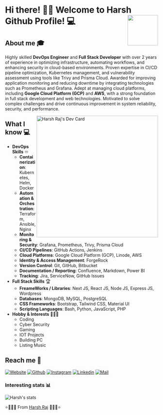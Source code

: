 # Hi there! 👋🏻 Welcome to Harsh Github Profile! 💻 <img align="right" src="https://media.tenor.com/CigpzapemsoAAAAi/hi-robot.gif" height="100px" width ="100px">

## About me :mortar_board:
Highly skilled **DevOps Engineer** and **Full Stack Developer** with over 2 years of experience in optimizing infrastructure, automating workflows, and enhancing security in cloud-based environments. Proven expertise in CI/CD pipeline optimization, Kubernetes management, and vulnerability assessment using tools like Trivy and Prisma Cloud. Awarded for improving application monitoring and reducing downtime by integrating technologies such as Prometheus and Grafana. Adept at managing cloud platforms, including **Google Cloud Platform (GCP)** and **AWS**, with a strong foundation in full stack development and web technologies. Motivated to solve complex challenges and drive continuous improvement in system reliability, security, and performance.

<a href="https://app.daily.dev/harshraj" ><img align="right" src="https://api.daily.dev/devcards/6a97ec6045764070844981cfd6d8994c.png?r=owb" width="400" alt="Harsh Raj's Dev Card"/></a>

## What I know :computer:
- **DevOps Skills** ♾️
  - **Containerization**: Kubernetes, Helm, Docker  
  - **Automation & Orchestration**: Terraform, Ansible, Nginx  
  - **Monitoring & Security**: Grafana, Prometheus, Trivy, Prisma Cloud  
  - **CI/CD Pipelines**: GitHub Actions, Jenkins  
  - **Cloud Platforms**: Google Cloud Platform (GCP), Linode, AWS  
  - **Identity & Access Management**: ForgeRock  
  - **Version Control**: Git, GitHub, Bitbucket  
  - **Documentation / Reporting**: Confluence, Markdown, Power BI  
  - **Tracking**: Jira, ServiceNow, GitHub Issues  
- **Full Stack Skills** 🏆
  - **FreameWorks / Libraries**: Next JS, React JS, Node JS, Express JS, Wordpress
  - **Databases**: MongoDB, MySQL, PostgreSQL
  - **CSS Frameworks**: Bootstrap, Tailwind CSS, Material UI
  - **Scripting Languages**: Bash, Python, JavaScript, PHP
- **Hobby & Interests** 🏃🏻‍♂️
	- Coding
	- Cyber Security
	- Gaming
	- IOT Projects
	- Building PC
	- Listing Music

## Reach me 📲
<a href="https://harshraj.co.in/"><img alt="Website" src="https://img.shields.io/badge/Website-www.harshraj.co.in-blue?style=flat-square&logo=google-chrome"></a> [![Github](https://img.shields.io/github/followers/Harshraj9812?label=Follow&style=social)](https://github.com/Harshraj9812) [![Instagram](https://img.shields.io/badge/-@harsh.raj.2807-red?style=flat-square&logo=instagram&logoColor=white&link=https://www.instagram.com/harsh.raj.2807_/)](https://www.instagram.com/harsh.raj.2807) [![Linkedin](https://img.shields.io/badge/-Harsh%20Raj-blue?style=flat-square&logo=linkedin&logoColor=white&link=https://www.linkedin.com/in/harsh-raj-gupta-b5a872104/)](https://www.linkedin.com/in/harsh-raj-gupta-b5a872104/) [![Mail](https://img.shields.io/badge/-harshraj9812@gmail.com-gray?style=flat-square&logo=gmail&logoColor=red&link=https://mail.google.com/mail/u/0/#inbox?compose=DmwnWrRtsNRkWNpNDHHlHKBNtSDLctVXzsqbsmbDDklMtPhHmHMhvXvSprpQlxTlWgNkLdSlbfqL)](mailto:harshraj9812@gmail.com)


### Interesting stats 📊
![Harsh's stats](https://github-readme-stats.vercel.app/api?username=Harshraj9812&show_icons=true)

⭐️🌟🌟🌟 From [Harsh Raj](https://github.com/Harshraj9812) 🌟🌟🌟⭐ 
